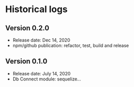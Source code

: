 # Historical logs

## Version 0.2.0

- Release date: Dec 14, 2020
- npm/github publication: refactor, test, build and release

## Version 0.1.0

- Release date: July 14, 2020
- Db Connect module: sequelize...
